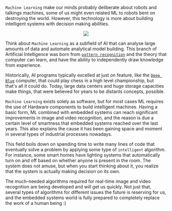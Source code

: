 `Machine Learning` make our minds probably deliberate about robots and talkings machines, some of us might even related ML to robots bent on destroying the world. However, this technology is more about building intelligent systems with decision making abilities.

<center><img src="{{site.url}}{{site.baseurl}}/assets/dilbert.jpg"/></center>

Think about `Machine Learning` as a subfield of AI that can analyse large amounts of data and automate analytical model building. This branch of Artificial Intelligence was born from [`pattern recognition`](https://en.wikipedia.org/wiki/Pattern_recognition) and the theory that computer can learn, and have the ability to independently draw knowledge from experience.

Historically, AI programs typically excelled at just on feature, like the [`Deep Blue`](https://en.wikipedia.org/wiki/Deep_Blue_(chess_computer)) computer, that could play chess in a high level championship, but that's all it could do. Today, large data centers and huge storage capacities make things, that were believed for years to be distants concepts, possible.

`Machine Learning` exists solely as software, but for most cases ML requires the use of Hardware components to build intelligent machines. Having a basic form, ML combined with embedded systems can reach significant improvements in image and video recognition, and the reason is due a certain level of smartness that embedded systems reached over the last years. This also explains the cause it has been gaining space and moment in several types of industrial processes nowadays.

This field boils down on spending time to write many lines of code that eventually solve a problem by applying some type of `intelligent` algorithm. For instance, some smart homes have lighting systems that automatically turn on and off based on whether anyone is present in the room. The system does not amuse, but when you start thinking about it, you realize that the system is actually making decision on its own.

The much-needed algorithms required for real-time image and video recognition are being developed and will get us quickly. Not just that, several types of algorithms for different issues the future is reserving for us, and the embedded systems world is fully prepared to completely replace the work of a human being :)

